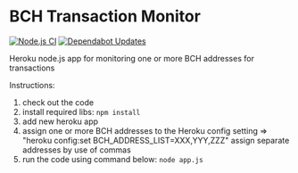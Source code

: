 # BCH Transaction Monitor

[![Node.js CI](https://github.com/laisee/BCH-tx-monitor/actions/workflows/node.js.yml/badge.svg)](https://github.com/laisee/BCH-tx-monitor/actions/workflows/node.js.yml)
[![Dependabot Updates](https://github.com/laisee/BCH-tx-monitor/actions/workflows/dependabot/dependabot-updates/badge.svg)](https://github.com/laisee/BCH-tx-monitor/actions/workflows/dependabot/dependabot-updates)

Heroku node.js app for monitoring one or more BCH addresses for transactions

Instructions:

1. check out the code
2. install required libs:
   `npm install`
3. add new heroku app
4. assign one or more BCH addresses to the Heroku config setting => "heroku config:set BCH_ADDRESS_LIST=XXX,YYY,ZZZ"
   assign separate addresses by use of commas
5. run the code using command below:
   `node app.js`

